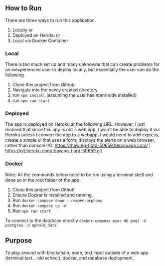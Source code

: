 ## How to Run

There are three ways to run this application.
1. Locally or
2. Deployed on Heroku or 
3. Local via Docker Container

### Local
There is too much set up and many unknowns that can create problems for an inexperienced user to deploy locally, but essentially the user can do the following.
1. Clone this project from Github.
2. Navigate into the newly created directory.
3. run `npm install` (assuming the user has npm/node installed)
4. run `npm run start`

### Deployed

The app is deployed on Heroku at the following URL. However, I just realized that since this app is not a web app, I won't be able to deploy it via Heroku unless I convert the app to a webapp. I would need to add express, create a simple ui that uses a form, displays the alerts on a web browser, rather than console I/O.
https://thawing-fjord-50659.herokuapp.com/ | https://git.heroku.com/thawing-fjord-50659.git
### Docker
Note: All the commands below need to be run using a terminal shell and done so in the root folder of the app.

1. Clone this project from Github.
2. Ensure Docker is installed and running.
3. Run `docker-compose down --remove-orphans`
4. Run `docker-compose up -d`
5. Run `npm run start`

To connect to the database directly
`docker-compose exec db psql -U postgres -d uphold_data`

## Purpose

To play around with blockchain, node, text input outside of a web app (terminal text... old school), docker, and database deployment.

